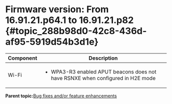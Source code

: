 # Firmware version: From 16.91.21.p64.1 to 16.91.21.p82 {#topic_288b98d0-42c8-436d-af95-5919d54b3d1e}

|Component|Description|
|-----------|-------------|
|Wi-Fi|<ul><li>WPA3-R3 enabled APUT beacons does not have RSNXE when configured in H2E mode</li></ul>|

**Parent topic:**[Bug fixes and/or feature enhancements](../topics/bug_fixes_andor_feature_enhancements_01.md)

